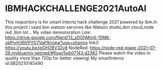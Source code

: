 # IBMHACKCHALLENGE2021AutoAI
This resporitory is for smart internz hack challenge 2021 powered by ibm.In this project i used ibm watson services like Watson studio,ibm cloud,node red ,Ibm Iot...
My video demonsration Link: https://drive.google.com/file/d/13_zDOhMmX-15M6-vbPjyH3RVPYG7VaP9/view?usp=sharing
link2: https://youtu.be/qjOH2BV32y8
NodeRed: https://node-red-eiape-2021-07-26.mybluemix.net/red/#flow/5eb07143.d2382
Please watch the video in quality more than 720p for better viewing!
My smartInternz id:SB20210145490
